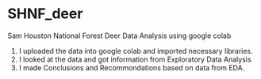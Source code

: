 # SHNF_deer
Sam Houston National Forest Deer Data Analysis using google colab

1. I uploaded the data into google colab and imported necessary libraries.
2. I looked at the data and got information from Exploratory Data Analysis
3. I made Conclusions and Recommondations based on data from EDA.

